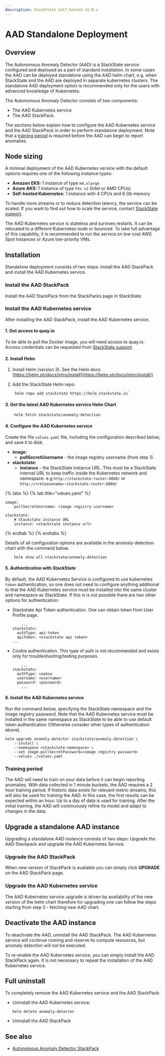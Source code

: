 ```yaml
---
description: StackState Self-hosted v5.0.x 
---
```


# AAD Standalone Deployment

## Overview

The Autonomous Anomaly Detector \(AAD\) is a StackState service configured and deployed as a part of standard installation. In some cases the AAD can be deployed standalone using the AAD helm chart, e.g. when StackState and the AAD are deployed in separate kubernetes clusters. The standalone AAD deployment option is recommended only for the users with advanced knowledge of Kubernetes.

The Autonomous Anomaly Detector consists of two components: 

* The AAD Kubernetes service
* The AAD StackPack. 
  
The sections below explain how to configure the AAD Kubernetes service and the AAD StackPack in order to perform standalone deployment. Note that a [training period](#training-period) is required before the AAD can begin to report anomalies.

## Node sizing

A minimal deployment of the AAD Kubernetes service with the default options requires one of the following instance types:

* **Amazon EKS:** 1 instance of type `m4.xlarge`
* **Azure AKS:** 1 instance of type `F4s v2` \(Intel or AMD CPUs\)
* **Self-hosted Kubernetes:** 1 instance with 4 CPUs and 6 Gb memory

To handle more streams or to reduce detection latency, the service can be scaled. If you want to find out how to scale the service, contact [StackState support](https://support.stackstate.com/hc/en-us).

The AAD Kubernetes service is stateless and survives restarts. It can be relocated to a different Kubernetes node or bounced. To take full advantage of this capability, it is recommended to run the service on low cost AWS Spot Instances or Azure low-priority VMs.

## Installation

Standalone deployment consists of two steps: Install the AAD StackPack and install the AAD Kubernetes service.

### Install the AAD StackPack

Install the AAD StackPack from the StackPacks page in StackState.

### Install the AAD Kubernetes service

After installing the AAD StackPack, install the AAD Kubernetes service.

#### 1. Get access to quay.io

To be able to pull the Docker image, you will need access to quay.io. Access credentials can be requested from [StackState support](https://support.stackstate.com/hc/en-us).

#### 2. Install Helm

1. Install Helm \(version 3\). See the Helm docs [https://helm.sh/docs/intro/install](https://helm.sh/docs/intro/install/)
2. Add the StackState Helm repo:

   ```text
    helm repo add stackstate https://helm.stackstate.io`
   ```

#### 3. Get the latest AAD Kubernetes service Helm Chart

```text
    helm fetch stackstate/anomaly-detection
```

#### 4. Configure the AAD Kubernetes service

Create the file `values.yaml` file, including the configuration described below, and save it to disk:

* **image:**
  * **pullSecretUsername** - the image registry username \(from step 1\).
* **stackstate:**
  * **instance** - the StackState instance URL. This must be a StackState internal URL to keep traffic inside the Kubernetes network and namespace. e.g `http://stackstate-router:8080/` or `http://<releasename>-stackstate-router:8080/`

{% tabs %}
{% tab title="values.yaml" %}
```text
image:
    pullSecretUsername: <image registry username>

stackstate:
    # Stackstate instance URL
    instance: <stackstate instance url>
```
{% endtab %}
{% endtabs %}

Details of all configuration options are available in the anomaly-detection chart with the command below.

```text
    helm show all stackstate/anomaly-detection
```

#### 5. Authentication with StackState

By default, the AAD Kubernetes Service is configured to use kubernetes `token` authentication, so one does not need to configure anything additional to that the AAD Kubernetes service must be installed into the same cluster and namespace as StackState. If this is is not possible there are two other options for authentication:

* Stackstate Api Token authentication. One can obtain token from User Profile page.

  ```text
      ...
  stackstate:
    authType: api-token
    apiToken: <stackstate api token>
  ...

* Cookie authentication. This type of auth is not recommended and exists only for troubleshooting/testing purposes.

  ```text
      ...
  stackstate:
    authType: cookie
    username: <username>
    password: <password>
      ...
  ```

#### 6. Install the AAD Kubernetes service

Run the command below, specifying the StackState namespace and the image registry password. Note that the AAD Kubernetes service must be installed in the same namespace as StackState to be able to use default token authentication \(Otherwise consider other types of authentication above\).

  ```text
  helm upgrade anomaly-detector stackstate/anomaly-detection \
      --install \
      --namespace <stackstate-namespace> \
      --set image.pullSecretPassword=<image registry password>
      --values ./values.yaml
  ```

### Training period

The AAD will need to train on your data before it can begin reporting anomalies. With data collected in 1 minute buckets, the AAD requires a 2 hour training period. If historic data exists for relevant metric streams, this will also be used for training the AAD. In this case, the first results can be expected within an hour. Up to a day of data is used for training. After the initial training, the AAD will continuously refine its model and adapt to changes in the data.

## Upgrade a standalone AAD instance

Upgrading a standalone AAD instance consists of two steps: Upgrade the AAD Stackpack and upgrade the AAD Kubernetes Service.

### Upgrade the AAD StackPack

When new version of StackPack is available you can simply click **UPGRADE** on the AAD StackPack page.

### Upgrade the AAD Kubernetes service

The AAD Kubernetes service upgrade is driven by availability of the new version of the helm chart therefore for upgrading one can follow the steps starting from step 3 - fetching new AAD chart.

## Deactivate the AAD instance

To deactivate the AAD, uninstall the AAD StackPack. The AAD Kubernetes service will continue running and reserve its compute resources, but anomaly detection will not be executed.

To re-enable the AAD Kubernetes service, you can simply install the AAD StackPack again. It is not necessary to repeat the installation of the AAD Kubernetes service.

## Full uninstall

To completely remove the AAD Kubernetes service and the AAD StackPack:

* Uninstall the AAD Kubernetes service:

  ```text
  helm delete anomaly-detector
  ```

* Uninstall the AAD StackPack

## See also

* [Autonomous Anomaly Detector StackPack](../../../stackpacks/add-ons/aad.md)

